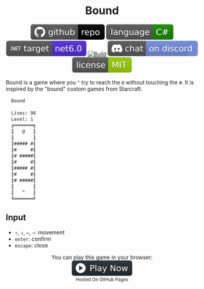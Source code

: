 <h1 align="center">
	Bound
</h1>

<p align="center">
	<a href="https://github.com/ZacharyPatten/dotnet-console-games" alt="GitHub repo"><img alt="flat" src="../../.github/resources/github-repo-black.svg"></a>
	<a href="https://docs.microsoft.com/en-us/dotnet/csharp/" alt="GitHub repo"><img alt="Language C#" src="../../.github/resources/language-csharp.svg"></a>
	<a href="https://dotnet.microsoft.com/download"><img src="../../.github/resources/dotnet-badge.svg" title="Target Framework" alt="Target Framework"></a>
	<a href="https://github.com/ZacharyPatten/dotnet-console-games/actions"><img src="https://github.com/ZacharyPatten/dotnet-console-games/workflows/Bound%20Build/badge.svg" title="Goto Build" alt="Build"></a>
	<a href="https://discord.gg/4XbQbwF" alt="Discord"><img src="../../.github/resources/discord-badge.svg" title="Go To Discord Server" alt="Discord"/></a>
	<a href="../../LICENSE" alt="license"><img src="../../.github/resources/license-MIT-green.svg" /></a>
</p>

Bound is a game where you `^` try to reach the `@` without touching the `#`. It is inspired by the "bound" custom games from Starcraft.

```
  Bound

  Lives: 98
  Level: 1
  ╔═══════╗
  ║   @   ║
  ║       ║
  ║##### #║
  ║#     #║
  ║# #####║
  ║#     #║
  ║##### #║
  ║#     #║
  ║# #####║
  ║       ║
  ║   ^   ║
  ╚═══════╝
```

## Input

- `↑`, `↓`, `←`, `→`: movement
- `enter`: confirm
- `escape`: close

<p align="center">
	You can play this game in your browser:
	<br />
	<a href="https://zacharypatten.github.io/dotnet-console-games/Bound" alt="Play Now">
		<sub><img height="40"src="../../.github/resources/play-badge.svg" title="Play Now" alt="Play Now"/></sub>
	</a>
	<br />
	<sup>Hosted On GitHub Pages</sup>
</p>